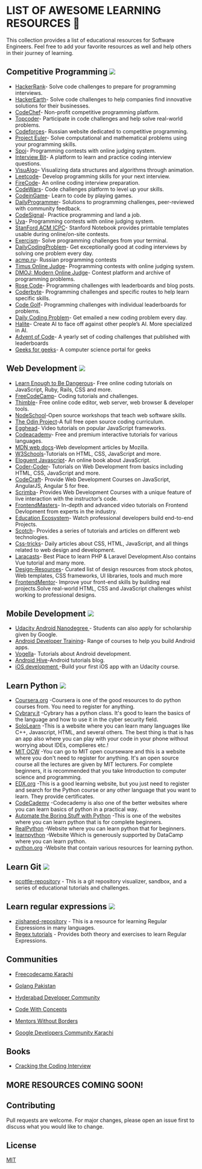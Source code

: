 # LIST OF AWESOME LEARNING RESOURCES 🚀

This collection provides a list of educational resources for Software Engineers. Feel free to add your favorite resources as well and help others in their journey of learning.

## Competitive Programming <img src="https://img.icons8.com/material-sharp/24/000000/programming.png"/>

- [HackerRank](https://www.hackerrank.com/)- Solve code challenges to prepare for programming interviews.
- [HackerEarth](https://www.hackerearth.com/)- Solve code challenges to help companies find innovative solutions for their businesses.
- [CodeChef](https://www.codechef.com/)- Non-profit competitive programming platform.
- [Topcoder](https://www.topcoder.com/)- Participate in code challenges and help solve real-world problems.
- [Codeforces](https://codeforces.com/)- Russian website dedicated to competitive programming.
- [Project Euler](https://projecteuler.net/)- Solve computational and mathematical problems using your programming skills.
- [Spoj](https://www.spoj.com/)- Programming contests with online judging system.
- [Interview Bit](https://www.interviewbit.com/)- A platform to learn and practice coding interview questions.
- [VisuAlgo](https://visualgo.net/en)- Visualizing data structures and algorithms through animation.
- [Leetcode](https://leetcode.com/)- Develop programming skills for your next interview.
- [FireCode](https://www.firecode.io/)- An online coding interview preparation.
- [CodeWars](https://www.codewars.com/)- Code challenges platform to level up your skills.
- [CodeinGame](https://www.codingame.com/start)- Learn to code by playing games.
- [DailyProgrammer](https://www.hackerrank.com/)- Solutions to programming challenges, peer-reviewed with community feedback.
- [CodeSignal](https://codesignal.com/)- Practice programming and land a job.
- [Uva](https://onlinejudge.org/)- Programming contests with online judging system.
- [StanFord ACM ICPC](https://github.com/jaehyunp/stanfordacm)- Stanford Notebook provides printable templates usable during online/on-site contests.
- [Exercism](https://exercism.io/)- Solve programming challenges from your terminal.
- [DailyCodingProblem](https://www.dailycodingproblem.com/)- Get exceptionally good at coding interviews by solving one problem every day.
- [acmp.ru](https://acmp.ru/)- Russian programming contests
- [Timus Online Judge](https://acm.timus.ru/?locale=en)- Programming contests with online judging system.
- [DMOJ: Modern Online Judge](https://dmoj.ca/)- Contest platform and archive of programming problems.
- [Rose Code](https://www.rosecode.net/)- Programming challenges with leaderboards and blog posts.
- [Coderbyte](https://coderbyte.com/)- Programming challenges and specific routes to help learn specific skills.
- [Code Golf](https://code.golf/)- Programming challenges with individual leaderboards for problems.
- [Daily Coding Problem](https://www.dailycodingproblem.com/)- Get emailed a new coding problem every day.
- [Halite](https://halite.io/)- Create AI to face off against other people’s AI. More specialized in AI.
- [Advent of Code](https://adventofcode.com/)- A yearly set of coding challenges that published with leaderboards
- [Geeks for geeks](https://www.geeksforgeeks.org/)- A computer science portal for geeks

## Web Development <img src="https://img.icons8.com/material-sharp/24/000000/html-5.png"/>

- [Learn Enough to Be Dangerous](https://www.learnenough.com/)- Free online coding tutorials on JavaScript, Ruby, Rails, CSS and more.
- [FreeCodeCamp](https://www.freecodecamp.org/)- Coding tutorials and challenges.
- [Thimble](https://foundation.mozilla.org/en/artifacts/thimble/)- Free online code editor, web server, web browser & developer tools.
- [NodeSchool](https://nodeschool.io/)-Open source workshops that teach web software skills.
- [The Odin Project](https://www.theodinproject.com/)-A full free open source coding curriculum.
- [Egghead](https://egghead.io/)- Video tutorials on popular JavaScript frameworks.
- [Codeacademy](https://www.codecademy.com/)- Free and premium interactive tutorials for various languages.
- [MDN web docs](https://developer.mozilla.org/en-US/docs/Learn)-Web development articles by Mozilla.
- [W3Schools](https://www.w3schools.com/)-Tutorials on HTML, CSS, JavaScript and more.
- [Eloguent Javascript](https://eloquentjavascript.net/)- An online book about JavaScript.
- [Coder-Coder](https://coder-coder.com/)- Tutorials on Web Development from basics including HTML, CSS, JavaScript and more.
- [CodeCraft](https://codecraft.tv/)- Provide Web Development Courses on JavaScript, AngularJS, Angular 5 for free.
- [Scrimba](https://scrimba.com/)- Provides Web Development Courses with a unique feature of live interaction with the instructor’s code.
- [FrontendMasters](https://frontendmasters.com/)- In-depth and advanced video tutorials on Frontend Devlopment from experts in the industry.
- [Education Ecosystem](https://www.education-ecosystem.com/)- Watch professional developers build end-to-end Projects.
- [Scotch](https://scotch.io/)- Provides a series of tutorials and articles on different web technologies.
- [Css-tricks](https://css-tricks.com/)- Daily articles about CSS, HTML, JavaScript, and all things related to web design and development.
- [Laracasts](https://laracasts.com/)- Best Place to learn PHP & Laravel Development.Also contains Vue tutorial and many more.
- [Design-Resources](https://github.com/bradtraversy/design-resources-for-developers)- Curated list of design resources from stock photos, Web templates, CSS frameworks, UI libraries, tools and much more
- [FrontendMentor](https://www.frontendmentor.io)- Improve your front-end skills by building real projects.Solve real-world HTML, CSS and JavaScript challenges whilst working to professional designs.

## Mobile Development <img src="https://img.icons8.com/material-sharp/50/000000/android-os.png"/>

- [Udacity Android Nanodegree ](https://www.udacity.com/course/android-developer-nanodegree-by-google--nd801)- Students can also apply for scholarship given by Google.
- [Android Developer Training](https://developer.android.com/courses)- Range of courses to help you build Android apps.
- [Vogella](https://www.vogella.com/tutorials/android.html)- Tutorials about Android development.
- [Android Hive](https://nodeschool.io/)-Android tutorials blog.
- [iOS development ](https://www.udacity.com/course/intro-to-ios-app-development-with-swift--ud585)-Build your first iOS app with an Udacity course.

## Learn Python <img src="https://img.icons8.com/metro/26/000000/python.png"/>

- [Coursera.org](https://www.coursera.org/) -Coursera is one of the good resources to do python courses from. You need to register for anything.
- [Cybrary.it](https://www.cybrary.it/course/python/) -Cybrary has a python class. It's good to learn the basics of the language and how to use it in the cyber security field.
- [SoloLearn](https://www.sololearn.com/) -This is a website where you can learn many languages like C++, Javascript, HTML, and several others. The best thing is that is has an app also where you can play with your code in your phone without worrying about IDEs, complieres etc.!
- [MIT OCW](https://ocw.mit.edu/courses/electrical-engineering-and-computer-science/6-00-introduction-to-computer-science-and-programming-fall-2008/index.htm) -You can go to MIT open courseware and this is a website where you don't need to register for anything. It's an open source course all the lectures are given by MIT lecturers. For complete beginners, it is recommended that you take Introduction to computer science and programming.
- [EDX.org](http://www.edx.org/) -This is a good learning website, but you just need to register and search for the Python course or any other language that you want to learn. They provide certificates.
- [CodeCademy](https://www.codecademy.com/) -Codecademy is also one of the better websites where you can learn basics of python in a practical way.
- [Automate the Boring Stuff with Python](https://automatetheboringstuff.com/) -This is one of the websites where you can learn python that is for complete beginners.
- [RealPython](https://realpython.com/start-here/) -Website where you can learn python that for beginners.
- [learnpython](https://www.learnpython.org/) -Website Which is generously supported by DataCamp where you can learn python.
- [python.org](https://wiki.python.org/moin/BeginnersGuide/Programmers) -Website that contain various resources for learning python.

## Learn Git <img src="https://img.icons8.com/wired/64/000000/compare-git.png"/>

- [pcottle-repository](https://github.com/pcottle/learnGitBranching) - This is a git repository visualizer, sandbox, and a series of educational tutorials and challenges.

## Learn regular expressions <img src="https://img.icons8.com/officexs/16/000000/regex.png"/>

- [ziishaned-repository](https://github.com/ziishaned/learn-regex) - This is a resource for learning Regular Expressions in many languages.
- [Regex tutorials](http://regextutorials.com/) - Provides both theory and exercises to learn Regular Expressions.

## Communities

- [Freecodecamp Karachi](https://www.facebook.com/groups/free.code.camp.karachi)

- [Golang Pakistan](https://www.facebook.com/groups/2547735885480597)

- [Hyderabad Developer Community](https://www.facebook.com/groups/HyderabadDeveloperCommunity)

- [Code With Concepts](https://www.facebook.com/groups/codewithconcepts)

- [Mentors Without Borders](https://www.facebook.com/MentorsWB)

- [Google Developers Community Karachi](https://www.facebook.com/groups/GDGKolachi)

## Books 
- [Cracking the Coding Interview](https://www.google.com/url?sa=t&source=web&rct=j&url=https://cin.ufpe.br/~fbma/Crack/Cracking%2520the%2520Coding%2520Interview%2520189%2520Programming%2520Questions%2520and%2520Solutions.pdf&ved=2ahUKEwjypc602JnuAhVUuXEKHd5SCnYQFjAAegQIARAB&usg=AOvVaw3vI5dXqJ_ptFWhjqeUJeY_)


## MORE RESOURCES COMING SOON!

## Contributing

Pull requests are welcome. For major changes, please open an issue first to discuss what you would like to change.

## License

[MIT](https://choosealicense.com/licenses/mit/)
